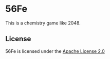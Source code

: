# 56Fe
This is a chemistry game like 2048.
## License
56Fe is licensed under the [Apache License 2.0](https://github.com/gabrielecirulli/2048/blob/master/LICENSE)
